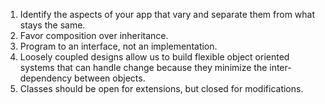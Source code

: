 
1. Identify the aspects of your app that vary and separate them from what stays the same.
2. Favor composition over inheritance.
3. Program to an interface, not an implementation.
4. Loosely coupled designs allow us to build flexible object oriented systems that can handle change because they minimize the inter-dependency between objects.
5. Classes should be open for extensions, but closed for modifications.